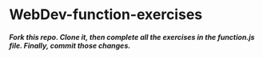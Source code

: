 # WebDev-function-exercises

#### *Fork this repo. Clone it, then complete all the exercises in the function.js file. Finally, commit those changes.*

